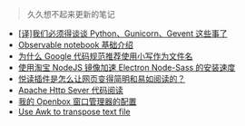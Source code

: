 > 久久想不起来更新的笔记

- [[译]我们必须得谈谈 Python、Gunicorn、Gevent 这些事了](./source/_posts/python-service-thing.md)
- [Observable notebook 基础介绍](./source/_posts/observable-introduction.md)
- [为什么 Google 代码规范推荐使用小写作为文件名](./source/_posts/why-use-lowercase-for-filename.md)
- [使用淘宝 NodeJS 镜像加速 Electron Node-Sass 的安装速度](./source/_posts/taobao-nodejs-mirror.md)
- [悦读插件是怎么让网页变得简明和易如阅读的？](./source/_posts/clearly-css.md)
- [Apache Http Sever 代码阅读](./source/_posts/apache2-read.md)
- [我的 Openbox 窗口管理器的配置](./source/_posts/my-openbox-configuration.md)
- [Use Awk to transpose text file](./source/_posts/use-awk-to-transpose-text-file.md)

